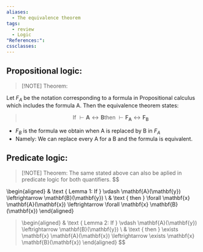 ```yaml
---
aliases:
  - The equivalence theorem
tags:
  - review
  - Logic
"References:": 
cssclasses:
---
```


## Propositional logic: 

> [!NOTE] Theorem:
> 
Let $F_A$ be the notation corresponding to a formula in Propositional calculus which includes the formula A. Then the equivalence theorem states:
>$$
>\text { If } \vdash \mathbf{A} \leftrightarrow \mathbf{B} \text 
>{then } \vdash \mathbf{F}_{\mathbf{A}} \leftrightarrow 
>\mathbf{F}_{\mathbf{B}}
>$$


+ $F_B$ is the formula we obtain when A is replaced by B in $F_A$
+ Namely: We can replace every A for a B and the formula is equivalent.

## Predicate logic: 

> [!NOTE] Theorem:
> The same stated above can also be aplied in predicate logic for both quantifiers.
> $$
> 
\begin{aligned}
& \text { Lemma 1: If } \vdash \mathbf{A}(\mathbf{y}) \leftrightarrow \mathbf{B}(\mathbf{y}) \\
& \text { then } \forall \mathbf{x} \mathbf{A}(\mathbf{x}) \leftrightarrow \forall \mathbf{x} \mathbf{B}(\mathbf{x})
\end{aligned}
>$$
>$$
>\begin{aligned}
& \text { Lemma 2: If } \vdash \mathbf{A}(\mathbf{y}) \leftrightarrow \mathbf{B}(\mathbf{y}) \\
& \text { then } \exists \mathbf{x} \mathbf{A}(\mathbf{x}) \leftrightarrow \exists \mathbf{x} \mathbf{B}(\mathbf{x})
\end{aligned}
>$$

